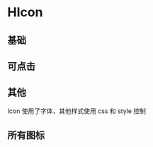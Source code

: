 # HIcon

## 基础

<HIcon :name="HIconName.Search"/>
<HIcon :name="HIconName.Add"/>
<HIcon :name="HIconName.Edit"/>

## 可点击

<HIcon :name="HIconName.Search" clickable/>
<HIcon :name="HIconName.Add" clickable/>
<HIcon :name="HIconName.Edit" clickable/>

## 其他

Icon 使用了字体，其他样式使用 css 和 style 控制

## 所有图标

<HIconMap/>

<script setup>
import HIcon from '../src/components/HIcon.vue'
import HIconMap from '../src/components/HIconMap.vue'
import { HIconName } from '../src/components/HIconName'
</script>
